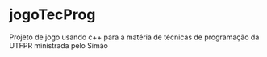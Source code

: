 # jogoTecProg

Projeto de jogo usando c++ para a matéria de técnicas de programação da UTFPR ministrada pelo Simão